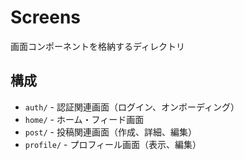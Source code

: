 # Screens

画面コンポーネントを格納するディレクトリ

## 構成

- `auth/` - 認証関連画面（ログイン、オンボーディング）
- `home/` - ホーム・フィード画面
- `post/` - 投稿関連画面（作成、詳細、編集）
- `profile/` - プロフィール画面（表示、編集）
